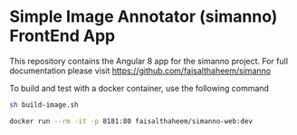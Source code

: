 # Simple Image Annotator (simanno)  FrontEnd App

This repository contains the Angular 8 app for the simanno project.
For full documentation please visit https://github.com/faisalthaheem/simanno

To build and test with a docker container, use the following command

```bash
sh build-image.sh

docker run --rm -it -p 8181:80 faisalthaheem/simanno-web:dev
````